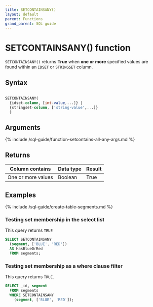 ```yaml
---
title: SETCONTAINSANY()
layout: default
parent: Functions
grand_parent: SQL guide
---
```


# SETCONTAINSANY() function

`SETCONTAINSANY()` returns **True** when **one or more** specified values are found within an `IDSET` or `STRINGSET` column.

## Syntax

```sql

SETCONTAINSANY(
  {idset-column, [int-value,...]} |
  {stringset-column, ['string-value',...]}
  )
```

## Arguments

{% include /sql-guide/function-setcontains-all-any-args.md %}

## Returns

| Column contains | Data type | Result |
|---|---|--|
| One or more values | Boolean | True |

## Examples

{% include /sql-guide/create-table-segments.md %}

### Testing set membership in the select list

This query returns `TRUE`

```sql
SELECT SETCONTAINSANY
  (segment, ['BLUE', 'RED'])
  AS HasBlueOrRed
  FROM segments;
```

### Testing set membership as a where clause filter

This query returns `TRUE`.

```sql
SELECT _id, segment
  FROM segments
  WHERE SETCONTAINSANY
    (segment, ['BLUE', 'RED']);
```
